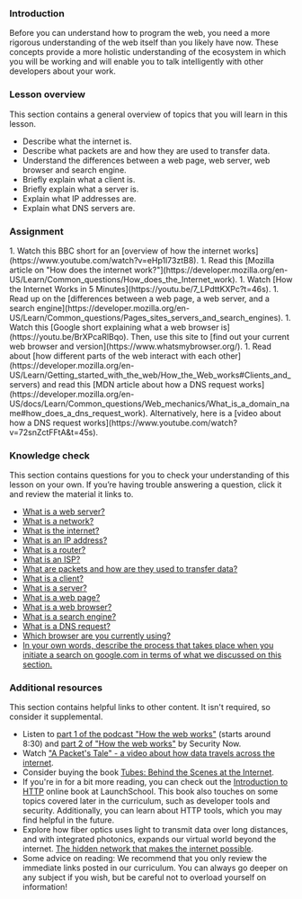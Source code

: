 ### Introduction

Before you can understand how to program the web, you need a more rigorous understanding of the web itself than you likely have now. These concepts provide a more holistic understanding of the ecosystem in which you will be working and will enable you to talk intelligently with other developers about your work.

### Lesson overview

This section contains a general overview of topics that you will learn in this lesson.

- Describe what the internet is.
- Describe what packets are and how they are used to transfer data.
- Understand the differences between a web page, web server, web browser and search engine.
- Briefly explain what a client is.
- Briefly explain what a server is.
- Explain what IP addresses are.
- Explain what DNS servers are.

### Assignment

<div class="lesson-content__panel" markdown="1">
  1. Watch this BBC short for an [overview of how the internet works](https://www.youtube.com/watch?v=eHp1l73ztB8).
  1. Read this [Mozilla article on "How does the internet work?"](https://developer.mozilla.org/en-US/Learn/Common_questions/How_does_the_Internet_work).
  1. Watch [How the Internet Works in 5 Minutes](https://youtu.be/7_LPdttKXPc?t=46s).
  1. Read up on the [differences between a web page, a web server, and a search engine](https://developer.mozilla.org/en-US/Learn/Common_questions/Pages_sites_servers_and_search_engines).
  1. Watch this [Google short explaining what a web browser is](https://youtu.be/BrXPcaRlBqo). Then, use this site to [find out your current web browser and version](https://www.whatsmybrowser.org/).
  1. Read about [how different parts of the web interact with each other](https://developer.mozilla.org/en-US/Learn/Getting_started_with_the_web/How_the_Web_works#Clients_and_servers) and read this [MDN article about how a DNS request works](https://developer.mozilla.org/en-US/docs/Learn/Common_questions/Web_mechanics/What_is_a_domain_name#how_does_a_dns_request_work). Alternatively, here is a [video about how a DNS request works](https://www.youtube.com/watch?v=72snZctFFtA&t=45s).
</div> 

### Knowledge check

This section contains questions for you to check your understanding of this lesson on your own. If you’re having trouble answering a question, click it and review the material it links to.

- [What is a web server?](https://developer.mozilla.org/en-US/docs/Learn/Common_questions/Pages_sites_servers_and_search_engines)
- [What is a network?](https://developer.mozilla.org/en-US/docs/Learn/Common_questions/How_does_the_Internet_work)
- [What is the internet?](https://www.youtube.com/watch?v=7_LPdttKXPc&t=46s)
- [What is an IP address?](https://developer.mozilla.org/en-US/docs/Learn/Common_questions/How_does_the_Internet_work)
- [What is a router?](https://developer.mozilla.org/en-US/docs/Learn/Common_questions/How_does_the_Internet_work)
- [What is an ISP?](https://developer.mozilla.org/en-US/docs/Learn/Common_questions/How_does_the_Internet_work)
- [What are packets and how are they used to transfer data?](https://developer.mozilla.org/en-US/docs/Learn/Getting_started_with_the_web/How_the_Web_works#packets_explained)
- [What is a client?](https://developer.mozilla.org/en-US/docs/Learn/Getting_started_with_the_web/How_the_Web_works#clients_and_servers)
- [What is a server?](https://developer.mozilla.org/en-US/docs/Learn/Getting_started_with_the_web/How_the_Web_works#clients_and_servers)
- [What is a web page?](https://developer.mozilla.org/en-US/docs/Learn/Common_questions/Pages_sites_servers_and_search_engines)
- [What is a web browser?](https://www.youtube.com/watch?v=BrXPcaRlBqo&feature=youtu.be)
- [What is a search engine?](https://developer.mozilla.org/en-US/docs/Learn/Common_questions/Pages_sites_servers_and_search_engines)
- [What is a DNS request?](https://www.youtube.com/watch?v=72snZctFFtA&t=45s)
- [Which browser are you currently using?](https://www.whatsmybrowser.org/)
- [In your own words, describe the process that takes place when you initiate a search on google.com in terms of what we discussed on this section.](https://developer.mozilla.org/en-US/docs/Learn/Common_questions/Pages_sites_servers_and_search_engines)

### Additional resources

This section contains helpful links to other content. It isn't required, so consider it supplemental.

- Listen to [part 1 of the podcast "How the web works"](https://twit.tv/shows/security-now/episodes/25?autostart=false) (starts around 8:30) and [part 2 of "How the web works"](https://twit.tv/shows/security-now/episodes/26?autostart=false) by Security Now.
- Watch ["A Packet's Tale" - a video about how data travels across the internet](https://www.youtube.com/watch?v=ewrBalT_eBM).
- Consider buying the book [Tubes: Behind the Scenes at the Internet](https://www.amazon.co.uk/dp/B007TB5SKA/ref=dp-kindle-redirect?_encoding=UTF8&btkr=1).
- If you're in for a bit more reading, you can check out the [Introduction to HTTP](https://launchschool.com/books/http) online book at LaunchSchool. This book also touches on some topics covered later in the curriculum, such as developer tools and security. Additionally, you can learn about HTTP tools, which you may find helpful in the future.
- Explore how fiber optics uses light to transmit data over long distances, and with integrated photonics, expands our virtual world beyond the internet. [The hidden network that makes the internet possible](https://youtu.be/er3v4PVNQqE).
- Some advice on reading: We recommend that you only review the immediate links posted in our curriculum. You can always go deeper on any subject if you wish, but be careful not to overload yourself on information!
